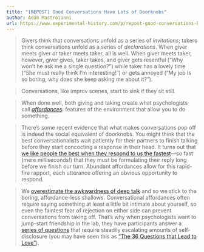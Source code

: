 ```yaml
---
title: "[REPOST] Good Conversations Have Lots of Doorknobs"
author: Adam Mastroianni
url: https://www.experimental-history.com/p/repost-good-conversations-have-lots
---
```


> Givers think that conversations unfold as a series of *invitations*; takers think conversations unfold as a series of *declarations*. When giver meets giver or taker meets taker, all is well. When giver meets taker, however, giver gives, taker takes, and giver gets resentful (“Why won’t he ask me a single question?”) while taker has a lovely time (“She must really think I’m interesting!”) or gets annoyed (“My job is so boring, why does she keep asking me about it?”).


> Conversations, like improv scenes, start to sink if they sit still.


> When done well, both giving and taking create what psychologists call *[affordances](https://en.wikipedia.org/wiki/Affordance)*: features of the environment that allow you to do something.


> There’s some recent evidence that what makes conversations pop off is indeed the social equivalent of doorknobs. You might think that the best conversationalists wait patiently for their partners to finish talking before they start concocting a response in their head. It turns out that [we like people the best when they respond to us the fastest](https://www.pnas.org/content/119/4/e2116915119)—so fast (mere milliseconds!) that they must be formulating their reply long before we finish our turn. Abundant affordances allow for this rapid-fire rapport, each utterance offering an obvious opportunity to respond.


> We [overestimate the awkwardness of deep talk](https://www.apa.org/pubs/journals/releases/psp-pspa0000281.pdf) and so we stick to the boring, affordance-less shallows. Conversational affordances often require saying something at least a little bit intimate about yourself, so even the faintest fear of rejection on either side can prevent conversations from taking off. That’s why when psychologists want to jump-start friendship in the lab, they have participants answer a [series of questions](https://journals.sagepub.com/doi/pdf/10.1177/0146167297234003) that require steadily escalating amounts of self-disclosure (you may have seen this as [“The 36 Questions that Lead to Love”](https://www.nytimes.com/2015/01/09/style/no-37-big-wedding-or-small.html)).



